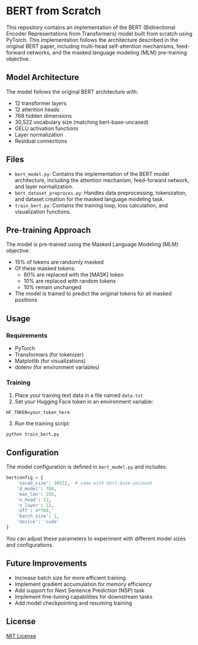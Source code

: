 # BERT from Scratch

This repository contains an implementation of the BERT (Bidirectional Encoder Representations from Transformers) model built from scratch using PyTorch. This implementation follows the architecture described in the original BERT paper, including multi-head self-attention mechanisms, feed-forward networks, and the masked language modeling (MLM) pre-training objective.

## Model Architecture

The model follows the original BERT architecture with:

- 12 transformer layers
- 12 attention heads
- 768 hidden dimensions
- 30,522 vocabulary size (matching bert-base-uncased)
- GELU activation functions
- Layer normalization
- Residual connections

## Files

- `bert_model.py`: Contains the implementation of the BERT model architecture, including the attention mechanism, feed-forward network, and layer normalization.
- `bert_dataset_preproces.py`: Handles data preprocessing, tokenization, and dataset creation for the masked language modeling task.
- `train_bert.py`: Contains the training loop, loss calculation, and visualization functions.

## Pre-training Approach

The model is pre-trained using the Masked Language Modeling (MLM) objective:

- 15% of tokens are randomly masked
- Of these masked tokens:
  - 80% are replaced with the [MASK] token
  - 10% are replaced with random tokens
  - 10% remain unchanged
- The model is trained to predict the original tokens for all masked positions

## Usage

### Requirements

- PyTorch
- Transformers (for tokenizer)
- Matplotlib (for visualizations)
- dotenv (for environment variables)

### Training

1. Place your training text data in a file named `data.txt`
2. Set your Hugging Face token in an environment variable:
```
HF_TOKEN=your_token_here
```
3. Run the training script:
```
python train_bert.py
```

## Configuration

The model configuration is defined in `bert_model.py` and includes:

```python
bertconfig = {
    'vocab_size': 30522,  # same with bert-base-uncased
    'd_model': 768,
    'max_len': 256,
    'n_head': 12,
    'n_layer': 12,
    'dff': 4*768,
    'batch_size': 1,
    'device': 'cuda'
}
```

You can adjust these parameters to experiment with different model sizes and configurations.

## Future Improvements

- Increase batch size for more efficient training
- Implement gradient accumulation for memory efficiency
- Add support for Next Sentence Prediction (NSP) task
- Implement fine-tuning capabilities for downstream tasks
- Add model checkpointing and resuming training

## License

[MIT License](LICENSE)
